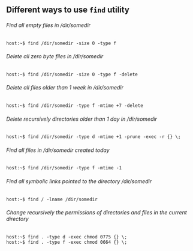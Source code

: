 ## Different ways to use `find` utility

###### Find all empty files in /dir/somedir
```console
host:~$ find /dir/somedir -size 0 -type f
```
###### Delete all zero byte files in /dir/somedir
```console
host:~$ find /dir/somedir -size 0 -type f -delete
```
###### Delete all files older than 1 week in /dir/somedir
```console
host:~$ find /dir/somedir -type f -mtime +7 -delete
```
###### Delete recursively directories older than 1 day in /dir/somedir
```console
host:~$ find /dir/somedir -type d -mtime +1 -prune -exec -r {} \;
```
###### Find all files in /dir/somedir created today
```console
host:~$ find /dir/somedir -type f -mtime -1
```
###### Find all symbolic links pointed to the directory /dir/somedir
```console
host:~$ find / -lname /dir/somedir
```
###### Change recursively the permissions of directories and files in the current directory
```console
host:~$ find . -type d -exec chmod 0775 {} \;
host:~$ find . -type f -exec chmod 0664 {} \;
```
